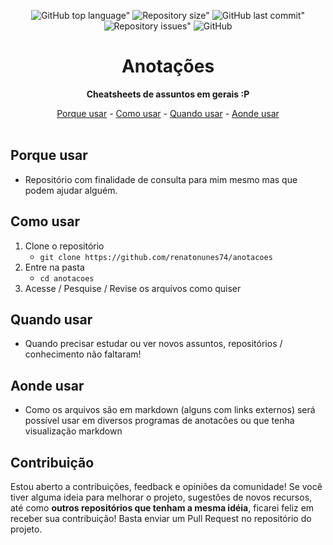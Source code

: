 <div align="center">
	
![GitHub top language"](https://img.shields.io/github/languages/top/renatonunes74/anotacoes.svg?style=for-the-badge)
![Repository size"](https://img.shields.io/github/repo-size/renatonunes74/anotacoes.svg?style=for-the-badge)
![GitHub last commit"](https://img.shields.io/github/last-commit/renatonunes74/anotacoes.svg?style=for-the-badge)
![Repository issues"](https://img.shields.io/github/issues/rockofox/firefox-minima.svg?style=for-the-badge)
![GitHub](https://img.shields.io/github/license/renatonunes74/anotacoes?style=for-the-badge)
# Anotações
**Cheatsheets de assuntos em gerais :P**

[Porque usar](#porque-usar) -
[Como usar](#como-usar) -
[Quando usar](#quando-usar) -
[Aonde usar](#aonde-usar)
<br>
<br>
</div>

## Porque usar
- Repositório com finalidade de consulta para mim mesmo mas que podem ajudar alguém.

## Como usar
1. Clone o repositório
    - `git clone https://github.com/renatonunes74/anotacoes`
1. Entre na pasta
    - `cd anotacoes`
1. Acesse / Pesquise / Revise os arquivos como quiser

## Quando usar
- Quando precisar estudar ou ver novos assuntos, repositórios / conhecimento não faltaram!

## Aonde usar
- Como os arquivos são em markdown (alguns com links externos) será possível usar em diversos programas de anotacões ou que tenha visualização markdown

## Contribuição
Estou aberto a contribuições, feedback e opiniões da comunidade! Se você tiver alguma ideia para melhorar o projeto, sugestões de novos recursos, até como **outros repositórios que tenham a mesma idéia**, ficarei feliz em receber sua contribuição! Basta enviar um Pull Request no repositório do projeto.
